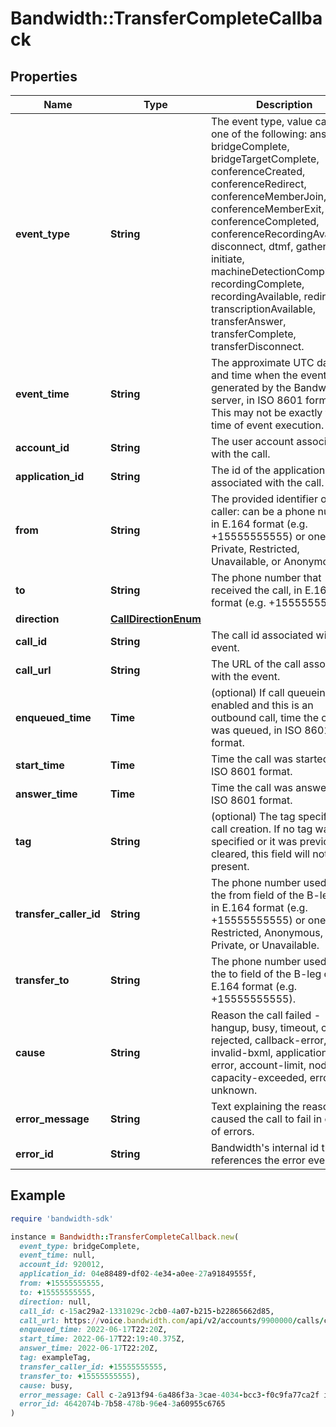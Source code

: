 # Bandwidth::TransferCompleteCallback

## Properties

| Name | Type | Description | Notes |
| ---- | ---- | ----------- | ----- |
| **event_type** | **String** | The event type, value can be one of the following: answer, bridgeComplete, bridgeTargetComplete, conferenceCreated, conferenceRedirect, conferenceMemberJoin, conferenceMemberExit, conferenceCompleted, conferenceRecordingAvailable, disconnect, dtmf, gather, initiate, machineDetectionComplete, recordingComplete, recordingAvailable, redirect, transcriptionAvailable, transferAnswer, transferComplete, transferDisconnect. | [optional] |
| **event_time** | **String** | The approximate UTC date and time when the event was generated by the Bandwidth server, in ISO 8601 format. This may not be exactly the time of event execution. | [optional] |
| **account_id** | **String** | The user account associated with the call. | [optional] |
| **application_id** | **String** | The id of the application associated with the call. | [optional] |
| **from** | **String** | The provided identifier of the caller: can be a phone number in E.164 format (e.g. +15555555555) or one of Private, Restricted, Unavailable, or Anonymous. | [optional] |
| **to** | **String** | The phone number that received the call, in E.164 format (e.g. +15555555555). | [optional] |
| **direction** | [**CallDirectionEnum**](CallDirectionEnum.md) |  | [optional] |
| **call_id** | **String** | The call id associated with the event. | [optional] |
| **call_url** | **String** | The URL of the call associated with the event. | [optional] |
| **enqueued_time** | **Time** | (optional) If call queueing is enabled and this is an outbound call, time the call was queued, in ISO 8601 format. | [optional] |
| **start_time** | **Time** | Time the call was started, in ISO 8601 format. | [optional] |
| **answer_time** | **Time** | Time the call was answered, in ISO 8601 format. | [optional] |
| **tag** | **String** | (optional) The tag specified on call creation. If no tag was specified or it was previously cleared, this field will not be present. | [optional] |
| **transfer_caller_id** | **String** | The phone number used as the from field of the B-leg call, in E.164 format (e.g. +15555555555) or one of Restricted, Anonymous, Private, or Unavailable. | [optional] |
| **transfer_to** | **String** | The phone number used as the to field of the B-leg call, in E.164 format (e.g. +15555555555). | [optional] |
| **cause** | **String** | Reason the call failed - hangup, busy, timeout, cancel, rejected, callback-error, invalid-bxml, application-error, account-limit, node-capacity-exceeded, error, or unknown. | [optional] |
| **error_message** | **String** | Text explaining the reason that caused the call to fail in case of errors. | [optional] |
| **error_id** | **String** | Bandwidth&#39;s internal id that references the error event. | [optional] |

## Example

```ruby
require 'bandwidth-sdk'

instance = Bandwidth::TransferCompleteCallback.new(
  event_type: bridgeComplete,
  event_time: null,
  account_id: 920012,
  application_id: 04e88489-df02-4e34-a0ee-27a91849555f,
  from: +15555555555,
  to: +15555555555,
  direction: null,
  call_id: c-15ac29a2-1331029c-2cb0-4a07-b215-b22865662d85,
  call_url: https://voice.bandwidth.com/api/v2/accounts/9900000/calls/c-15ac29a2-1331029c-2cb0-4a07-b215-b22865662d85,
  enqueued_time: 2022-06-17T22:20Z,
  start_time: 2022-06-17T22:19:40.375Z,
  answer_time: 2022-06-17T22:20Z,
  tag: exampleTag,
  transfer_caller_id: +15555555555,
  transfer_to: +15555555555),
  cause: busy,
  error_message: Call c-2a913f94-6a486f3a-3cae-4034-bcc3-f0c9fa77ca2f is already bridged with another call,
  error_id: 4642074b-7b58-478b-96e4-3a60955c6765
)
```

